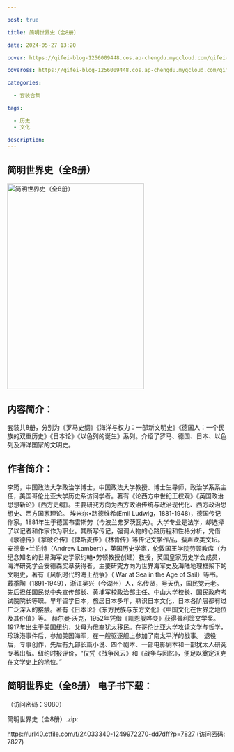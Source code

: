 ```yaml
---

post: true

title: 简明世界史（全8册）

date: 2024-05-27 13:20

cover: https://qifei-blog-1256009448.cos.ap-chengdu.myqcloud.com/qifei-blog/65eecdde9f345e8d035df6a0.jpg

coveross: https://qifei-blog-1256009448.cos.ap-chengdu.myqcloud.com/qifei-blog/65eecdde9f345e8d035df6a0.jpg

categories:

  - 套装合集

tags:

  - 历史
  - 文化

description:
---
```


## 简明世界史（全8册）
<img alt="简明世界史（全8册） " class="aligncenter loading" data-was-processed="true" decoding="async" fetchpriority="high" height="471" src="https://qifei-blog-1256009448.cos.ap-chengdu.myqcloud.com/qifei-blog/65eecdde9f345e8d035df6a0.jpg " style="cursor: zoom-in;" width="314"/>

## 内容简介：

套装共8册，分别为《罗马史纲》《海洋与权力：一部新文明史》《德国人：一个民族的双重历史》《日本论》《以色列的诞生》系列。介绍了罗马、德国、日本、以色列及海洋国家的文明史。

## 作者简介：

李筠，中国政法大学政治学博士，中国政法大学教授、博士生导师，政治学系系主任，美国哥伦比亚大学历史系访问学者。著有《论西方中世纪王权观》《英国政治思想新论》《西方史纲》。主要研究方向为西方政治传统与政治现代化、西方政治思想史、西方国家理论。 埃米尔•路德维希(Emil Ludwig，1881-1948)，德国传记作家。1881年生于德国布雷斯劳（今波兰弗罗茨瓦夫）。大学专业是法学，却选择了以记者和作家作为职业。其所写传记，强调人物的心路历程和性格分析，凭借《歌德传》《拿破仑传》《俾斯麦传》《林肯传》等传记文学作品，蜚声欧美文坛。 安德鲁•兰伯特（Andrew Lambert），英国历史学家，伦敦国王学院劳顿教席（为纪念知名的世界海军史学家约翰•劳顿教授创建）教授，英国皇家历史学会成员，海洋研究学会安德森奖章获得者。主要研究方向为世界海军史及海陆地理框架下的文明史，著有《风帆时代的海上战争》（ War at Sea in the Age of Sail）等书。 戴季陶（1891-1949），浙江吴兴（今湖州）人，名传贤，号天仇，国民党元老。先后担任国民党中央宣传部长、黄埔军校政治部主任、中山大学校长、国民政府考试院院长等职。早年留学日本，旅居日本多年，熟识日本文化，日本各阶层都有过广泛深入的接触。著有《日本论》《东方民族与东方文化》《中国文化在世界之地位及其价值》等。 赫尔曼·沃克，1952年凭借《凯恩舰哗变》获得普利策文学奖。1917年出生于美国纽约，父母为俄裔犹太移民。在哥伦比亚大学攻读文学与哲学，珍珠港事件后，参加美国海军，在一艘驱逐舰上参加了南太平洋的战事。 退役后，专事创作，先后有九部长篇小说、四个剧本、一部电影剧本和一部犹太人研究专著出版。纽约时报评价，“仅凭《战争风云》和《战争与回忆》，便足以奠定沃克在文学史上的地位。”

## 简明世界史（全8册） 电子书下载：

 （访问密码：9080）

简明世界史（全8册）.zip: 

https://url40.ctfile.com/f/24033340-1249972270-dd7dff?p=7827 (访问密码: 7827)
